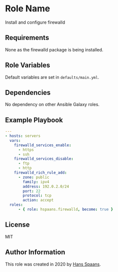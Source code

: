 # Role Name

Install and configure firewalld

## Requirements

None as the firewalld package is being installed.

## Role Variables

Default variables are set in `defaults/main.yml`.

## Dependencies

No dependency on other Ansible Galaxy roles.

## Example Playbook

```yaml
---
- hosts: servers
  vars:
    firewalld_services_enable:
      - https
      - ssh
    firewalld_services_disable:
      - ftp
      - http
    firewalld_rich_rule_add:
      - zone: public
        family: ipv4
        address: 192.0.2.0/24
        port: 22
        protocol: tcp
        action: accept
  roles:
      - { role: hspaans.firewalld, become: true }
```

## License

MIT

## Author Information

This role was created in 2020 by [Hans Spaans](https://github.com/hspaans).
